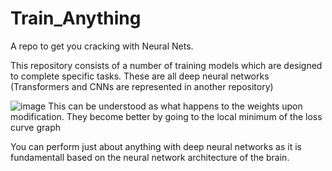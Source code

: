 # Train_Anything
A repo to get you cracking with Neural Nets.

This repository consists of a number of training models which are designed to complete specific tasks.
These are all deep neural networks (Transformers and CNNs are represented in another repository)

![image](https://github.com/Kiddu77/Train_Anything/assets/107888098/49628bd1-7f11-4807-8c4b-400dc2a3842a)
This can be understood as what happens to the weights upon modification.
They become better by going to the local minimum of the loss curve graph

You can perform just about anything with deep neural networks as it is fundamentall based on the neural network architecture of the brain.

